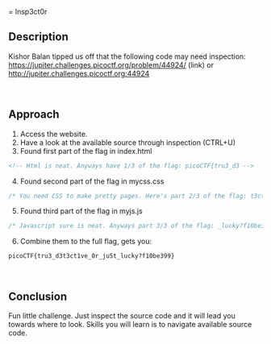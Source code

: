 = Insp3ct0r

## Description
Kishor Balan tipped us off that the following code may need inspection: https://jupiter.challenges.picoctf.org/problem/44924/ (link) or http://jupiter.challenges.picoctf.org:44924

<br />

## Approach
1. Access the website.
2. Have a look at the available source through inspection (CTRL+U)
3. Found first part of the flag in index.html

```html
<!-- Html is neat. Anyways have 1/3 of the flag: picoCTF{tru3_d3 -->
```
4. Found second part of the flag in mycss.css

```css
/* You need CSS to make pretty pages. Here's part 2/3 of the flag: t3ct1ve_0r_ju5t */
```
5. Found third part of the flag in myjs.js

```js
/* Javascript sure is neat. Anyways part 3/3 of the flag: _lucky?f10be399} */
```

6. Combine them to the full flag, gets you:

```
picoCTF{tru3_d3t3ct1ve_0r_ju5t_lucky?f10be399}
```


<br />

## Conclusion
Fun little challenge. Just inspect the source code and it will lead you towards where to look. Skills you will learn is to navigate available source code.

